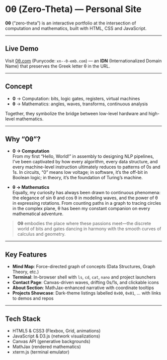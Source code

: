 # 0θ (Zero-Theta) — Personal Site

**0θ** (“zero-theta”) is an interactive portfolio at the intersection of computation and mathematics, built with HTML, CSS and JavaScript.

---

## Live Demo

Visit [0θ.com](https://xn--0-emb.com/) (Punycode: `xn--0-emb.com`) — an **IDN** (Internationalized Domain Name) that preserves the Greek letter θ in the URL.

---

## Concept

- **0** → Computation: bits, logic gates, registers, virtual machines  
- **θ** → Mathematics: angles, waves, transforms, continuous analysis  

Together, they symbolize the bridge between low-level hardware and high-level mathematics.

---

## Why “0θ”?

- **0 → Computation**  
  From my first “Hello, World!” in assembly to designing NLP pipelines, I’ve been captivated by how every algorithm, every data structure, and every machine-level instruction ultimately reduces to patterns of 0s and 1s. In circuits, “0” means low voltage; in software, it’s the off-bit in Boolean logic; in theory, it’s the foundation of Turing’s machine.

- **θ → Mathematics**  
  Equally, my curiosity has always been drawn to continuous phenomena: the elegance of sin θ and cos θ in modeling waves, and the power of θ in expressing rotations. From counting paths in a graph to tracing circles in the complex plane, θ has been my constant companion on every mathematical adventure.
> **0θ** embodies the place where these passions meet—the discrete world of bits and gates dancing in harmony with the smooth curves of calculus and geometry.  

---

## Key Features

- **Mind Map**: Force-directed graph of concepts (Data Structures, Graph Theory, etc.)  
- **Terminal**: In-browser shell with `ls`, `cd`, `cat`, `nano` and project launchers  
- **Contact Page**: Canvas-driven waves, drifting 0s/1s, and clickable icons  
- **About Section**: MathJax-enhanced narrative with coordinate tooltips  
- **Projects Showcase**: Dark-theme listings labelled `0x00`, `0x01`, … with links to demos and repos

---

## Tech Stack

- HTML5 & CSS3 (Flexbox, Grid, animations)  
- JavaScript & D3.js (network visualizations)  
- Canvas API (generative backgrounds)  
- MathJax (rendered mathematics)  
- xterm.js (terminal emulator)
